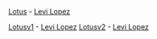 [Lotus](./lotus.html) - [Levi Lopez](https://github.com/llopez020)

[Lotusv1](./lotus1.html) - [Levi Lopez](https://github.com/llopez020)
[Lotusv2](./lotus2.html) - [Levi Lopez](https://github.com/llopez020)

